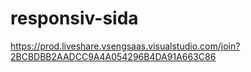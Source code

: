 # responsiv-sida
https://prod.liveshare.vsengsaas.visualstudio.com/join?2BCBDBB2AADCC9A4A054296B4DA91A663C86
